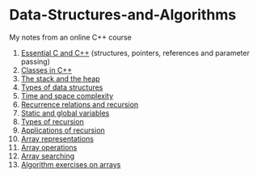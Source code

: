 # Data-Structures-and-Algorithms
My notes from an online C++ course

1. [Essential C and C++](/1_Essential_C_and_C++.md) (structures, pointers, references and parameter passing)
2. [Classes in C++](/2_Classes_in_C++.md)
3. [The stack and the heap](/3_Stack_and_Heap.md)
4. [Types of data structures](4_Types_of_data_structures.md)
5. [Time and space complexity](5_Time_and_space_complexity.md)
6. [Recurrence relations and recursion](6_Recurrence_relations.md)
7. [Static and global variables](7_Static_and_global_variables.md)
8. [Types of recursion](8_Types_of_recursion.md)
9. [Applications of recursion](9_Recursive_function_applications.md)
10. [Array representations](10_Array_representations.md)
11. [Array operations](11_Array_operations.md)
12. [Array searching](12_SearchingArrays.md)
13. [Algorithm exercises on arrays](13_ArraysExamples)